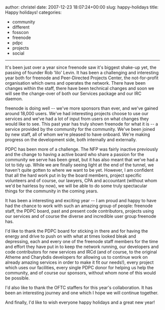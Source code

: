 author: christel
date: 2007-12-23 18:07:24+00:00
slug: happy-holidays
title: Happy holidays!
categories:
- community
- different
- fosscon
- freenode
- pdpc
- projects
- social
---

It's been just over a year since freenode saw it's biggest shake-up yet, the passing of founder Rob 'lilo' Levin. It has been a challenging and interesting year both for freenode and Peer-Directed Projects Center, the not-for-profit organisation which owns and operates the network. There have been changes within the staff, there have been technical changes and soon we will see the change-over of both our Services package and our IRC daemon.



freenode is doing well -- we've more sponsors than ever, and we've gained around 18,000 users. We've had interesting projects choose to use our services and we've had a lot of input from users on what changes they would like to see. This past year has truly shown freenode for what it is -- a service provided by the community for the community. We've been joined by new staff, all of whom we're pleased to have onboard. We're making progress on the development side, both internally and externally.



PDPC has been more of a challenge. The NFP was fairly inactive previously and the change to having a active board who share a passion for the community we serve has been great, but it has also meant that we've had a lot to tidy up. While we are finally seeing light at the end of the tunnel, we haven't quite gotten to where we want to be yet. However, I am confident that all the hard work put in by the board members, project specific volunteers and of course, our lawyers, CPA and accountant (without whom we'd be hairless by now), we will be able to do some truly spectacular things for the community in the coming years.



It has been a interesting and exciting year -- I am proud and happy to have had the chance to work with such an amazing group of people: freenode staff, the PDPC board, past and present code contributors, projects using our services and of course the diverse and incredible user group freenode has.



I'd like to thank the PDPC board for sticking in there and for having the energy and drive to push on with what at times looked bleak and depressing, each and every one of the freenode staff members for the time and effort they have put in to keep the network running, our developers and code contributors for new services and IRCd (and of course, to the original Atheme and Charybdis developers for allowing us to continue work on already amazing services in order to make it fit our needs!), every project which uses our facilities, every single PDPC donor for helping us help the community, and of course our sponsors, without whom none of this would be possible.



I'd also like to thank the OFTC staffers for this year's collaboration. It has been an interesting journey and one which I hope we will continue together.



And finally, I'd like to wish everyone happy holidays and a great new year!
